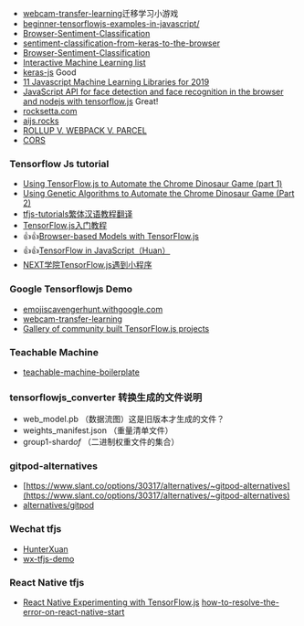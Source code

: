 - [webcam-transfer-learning](https://storage.googleapis.com/tfjs-examples/webcam-transfer-learning/dist/index.html)迁移学习小游戏
- [beginner-tensorflowjs-examples-in-javascript/](https://hpssjellis.github.io/beginner-tensorflowjs-examples-in-javascript/)
- [Browser-Sentiment-Classification](https://hpssjellis.github.io/beginner-tensorflowjs-examples-in-javascript/tf-examples/Browser-Sentiment-Classification/index.html)
- [sentiment-classification-from-keras-to-the-browser](https://medium.com/@alyafey22/sentiment-classification-from-keras-to-the-browser-7eda0d87cdc6)
- [Browser-Sentiment-Classification](https://github.com/zaidalyafeai/Browser-Sentiment-Classification)
- [Interactive Machine Learning list](https://inbrowser.ai/)
- [keras-js](https://transcranial.github.io/keras-js/#/) Good
- [11 Javascript Machine Learning Libraries for 2019](https://blog.bitsrc.io/11-javascript-machine-learning-libraries-to-use-in-your-app-c49772cca46c)
- [JavaScript API for face detection and face recognition in the browser and nodejs with tensorflow.js](https://justadudewhohacks.github.io/face-api.js/face_recognition) Great!
- [rocksetta.com](https://www.rocksetta.com/tensorflowjs/)
- [aijs.rocks](https://aijs.rocks/inspire/)
- [ROLLUP V. WEBPACK V. PARCEL](https://x-team.com/blog/rollup-webpack-parcel-comparison/)
- [CORS](https://enable-cors.org/server_nginx.html)

### Tensorflow Js tutorial
- [Using TensorFlow.js to Automate the Chrome Dinosaur Game (part 1)](https://heartbeat.fritz.ai/automating-chrome-dinosaur-game-part-1-290578f13907)
- [Using Genetic Algorithms to Automate the Chrome Dinosaur Game (Part 2)](https://heartbeat.fritz.ai/using-genetic-algorithms-to-automate-the-chrome-dinosaur-game-part-2-1c0007334297)
- [tfjs-tutorials繁体汉语教程翻译](https://github.com/NoobTW/tfjs-tutorials)
- [TensorFlow.js入门教程](https://www.w3cschool.cn/tensorflowjs/)
- 👍👍[Browser-based Models with TensorFlow.js](https://www.coursera.org/learn/browser-based-models-tensorflow/)
- 👍👍[TensorFlow in JavaScript（Huan）](https://tf.wiki/zh/deployment/javascript.html)
- [NEXT学院TensorFlow.js遇到小程序](https://ke.qq.com/course/428263?taid=3619703948216551)

### Google Tensorflowjs Demo
- [emojiscavengerhunt.withgoogle.com](https://emojiscavengerhunt.withgoogle.com/)
- [webcam-transfer-learning](https://storage.googleapis.com/tfjs-examples/webcam-transfer-learning/dist/index.html)
- [Gallery of community built TensorFlow.js projects](https://github.com/tensorflow/tfjs/blob/master/GALLERY.md)
### Teachable Machine 
- [teachable-machine-boilerplate](https://googlecreativelab.github.io/teachable-machine-boilerplate/)

### tensorflowjs_converter 转换生成的文件说明
- web_model.pb （数据流图）这是旧版本才生成的文件？
- weights_manifest.json （重量清单文件）
- group1-shard*of* （二进制权重文件的集合）

### gitpod-alternatives
- [https://www.slant.co/options/30317/alternatives/~gitpod-alternatives](https://www.slant.co/options/30317/alternatives/~gitpod-alternatives)
- [alternatives/gitpod](https://www.producthunt.com/alternatives/gitpod)

### Wechat tfjs
- [HunterXuan](https://hunterx.xyz/train-model-with-tfjs.html)
- [wx-tfjs-demo](https://github.com/HunterXuan/wx-tfjs-demo)

### React Native tfjs
- [React Native Experimenting with TensorFlow.js](https://t73liu.github.io/posts/experimenting-with-tfjs/) [how-to-resolve-the-error-on-react-native-start](https://stackoverflow.com/questions/58120990/how-to-resolve-the-error-on-react-native-start)
